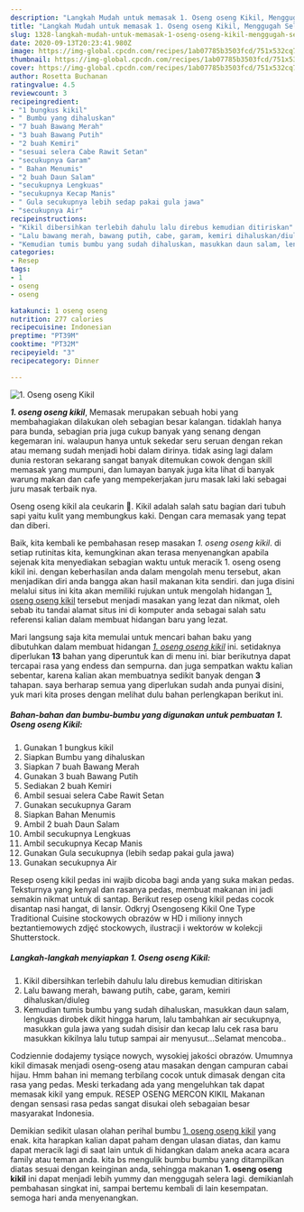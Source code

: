 ```yaml
---
description: "Langkah Mudah untuk memasak 1. Oseng oseng Kikil, Menggugah Selera"
title: "Langkah Mudah untuk memasak 1. Oseng oseng Kikil, Menggugah Selera"
slug: 1328-langkah-mudah-untuk-memasak-1-oseng-oseng-kikil-menggugah-selera
date: 2020-09-13T20:23:41.980Z
image: https://img-global.cpcdn.com/recipes/1ab07785b3503fcd/751x532cq70/1-oseng-oseng-kikil-foto-resep-utama.jpg
thumbnail: https://img-global.cpcdn.com/recipes/1ab07785b3503fcd/751x532cq70/1-oseng-oseng-kikil-foto-resep-utama.jpg
cover: https://img-global.cpcdn.com/recipes/1ab07785b3503fcd/751x532cq70/1-oseng-oseng-kikil-foto-resep-utama.jpg
author: Rosetta Buchanan
ratingvalue: 4.5
reviewcount: 3
recipeingredient:
- "1 bungkus kikil"
- " Bumbu yang dihaluskan"
- "7 buah Bawang Merah"
- "3 buah Bawang Putih"
- "2 buah Kemiri"
- "sesuai selera Cabe Rawit Setan"
- "secukupnya Garam"
- " Bahan Menumis"
- "2 buah Daun Salam"
- "secukupnya Lengkuas"
- "secukupnya Kecap Manis"
- " Gula secukupnya lebih sedap pakai gula jawa"
- "secukupnya Air"
recipeinstructions:
- "Kikil dibersihkan terlebih dahulu lalu direbus kemudian ditiriskan"
- "Lalu bawang merah, bawang putih, cabe, garam, kemiri dihaluskan/diuleg"
- "Kemudian tumis bumbu yang sudah dihaluskan, masukkan daun salam, lengkuas dirobek dikit hingga harum, lalu tambahkan air secukupnya, masukkan gula jawa yang sudah disisir dan kecap lalu cek rasa baru masukkan kikilnya lalu tutup sampai air menyusut...Selamat mencoba.."
categories:
- Resep
tags:
- 1
- oseng
- oseng

katakunci: 1 oseng oseng 
nutrition: 277 calories
recipecuisine: Indonesian
preptime: "PT39M"
cooktime: "PT32M"
recipeyield: "3"
recipecategory: Dinner

---
```



![1. Oseng oseng Kikil](https://img-global.cpcdn.com/recipes/1ab07785b3503fcd/751x532cq70/1-oseng-oseng-kikil-foto-resep-utama.jpg)

<b><i>1. oseng oseng kikil</i></b>, Memasak merupakan sebuah hobi yang membahagiakan dilakukan oleh sebagian besar kalangan. tidaklah hanya para bunda, sebagian pria juga cukup banyak yang senang dengan kegemaran ini. walaupun hanya untuk sekedar seru seruan dengan rekan atau memang sudah menjadi hobi dalam dirinya. tidak asing lagi dalam dunia restoran sekarang sangat banyak ditemukan cowok dengan skill memasak yang mumpuni, dan lumayan banyak juga kita lihat di banyak warung makan dan cafe yang mempekerjakan juru masak laki laki sebagai juru masak terbaik nya.

Oseng oseng kikil ala ceukarin 🌹. Kikil adalah salah satu bagian dari tubuh sapi yaitu kulit yang membungkus kaki. Dengan cara memasak yang tepat dan diberi.

Baik, kita kembali ke pembahasan resep masakan <i>1. oseng oseng kikil</i>. di setiap rutinitas kita, kemungkinan akan terasa menyenangkan apabila sejenak kita menyediakan sebagian waktu untuk meracik 1. oseng oseng kikil ini. dengan keberhasilan anda dalam mengolah menu tersebut, akan menjadikan diri anda bangga akan hasil makanan kita sendiri. dan juga disini melalui situs ini kita akan memiliki rujukan untuk mengolah hidangan <u>1. oseng oseng kikil</u> tersebut menjadi masakan yang lezat dan nikmat, oleh sebab itu tandai alamat situs ini di komputer anda sebagai salah satu referensi kalian dalam membuat hidangan baru yang lezat.


Mari langsung saja kita memulai untuk mencari bahan baku yang dibutuhkan dalam membuat hidangan <u><i>1. oseng oseng kikil</i></u> ini. setidaknya diperlukan <b>13</b> bahan yang diperuntuk kan di menu ini. biar berikutnya dapat tercapai rasa yang endess dan sempurna. dan juga sempatkan waktu kalian sebentar, karena kalian akan membuatnya sedikit banyak dengan <b>3</b> tahapan. saya berharap semua yang diperlukan sudah anda punyai disini, yuk mari kita proses dengan melihat dulu bahan perlengkapan berikut ini.

<!--inarticleads1-->

##### Bahan-bahan dan bumbu-bumbu yang digunakan untuk pembuatan 1. Oseng oseng Kikil:

1. Gunakan 1 bungkus kikil
1. Siapkan  Bumbu yang dihaluskan
1. Siapkan 7 buah Bawang Merah
1. Gunakan 3 buah Bawang Putih
1. Sediakan 2 buah Kemiri
1. Ambil sesuai selera Cabe Rawit Setan
1. Gunakan secukupnya Garam
1. Siapkan  Bahan Menumis
1. Ambil 2 buah Daun Salam
1. Ambil secukupnya Lengkuas
1. Ambil secukupnya Kecap Manis
1. Gunakan  Gula secukupnya (lebih sedap pakai gula jawa)
1. Gunakan secukupnya Air


Resep oseng kikil pedas ini wajib dicoba bagi anda yang suka makan pedas. Teksturnya yang kenyal dan rasanya pedas, membuat makanan ini jadi semakin nikmat untuk di santap. Berikut resep oseng kikil pedas cocok disantap nasi hangat, di lansir. Odkryj Osengoseng Kikil One Type Traditional Cuisine stockowych obrazów w HD i miliony innych beztantiemowych zdjęć stockowych, ilustracji i wektorów w kolekcji Shutterstock. 

<!--inarticleads2-->

##### Langkah-langkah menyiapkan 1. Oseng oseng Kikil:

1. Kikil dibersihkan terlebih dahulu lalu direbus kemudian ditiriskan
1. Lalu bawang merah, bawang putih, cabe, garam, kemiri dihaluskan/diuleg
1. Kemudian tumis bumbu yang sudah dihaluskan, masukkan daun salam, lengkuas dirobek dikit hingga harum, lalu tambahkan air secukupnya, masukkan gula jawa yang sudah disisir dan kecap lalu cek rasa baru masukkan kikilnya lalu tutup sampai air menyusut...Selamat mencoba..


Codziennie dodajemy tysiące nowych, wysokiej jakości obrazów. Umumnya kikil dimasak menjadi oseng-oseng atau masakan dengan campuran cabai hijau. Hmm bahan ini memang terbilang cocok untuk dimasak dengan cita rasa yang pedas. Meski terkadang ada yang mengeluhkan tak dapat memasak kikil yang empuk. RESEP OSENG MERCON KIKIL Makanan dengan sensasi rasa pedas sangat disukai oleh sebagaian besar masyarakat Indonesia. 

Demikian sedikit ulasan olahan perihal bumbu <u>1. oseng oseng kikil</u> yang enak. kita harapkan kalian dapat paham dengan ulasan diatas, dan kamu dapat meracik lagi di saat lain untuk di hidangkan dalam aneka acara acara family atau teman anda. kita bs mengulik bumbu bumbu yang ditampilkan diatas sesuai dengan keinginan anda, sehingga makanan <b>1. oseng oseng kikil</b> ini dapat menjadi lebih yummy dan menggugah selera lagi. demikianlah pembahasan singkat ini, sampai bertemu kembali di lain kesempatan. semoga hari anda menyenangkan.
